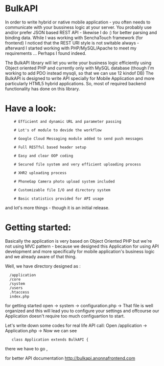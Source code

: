 BulkAPI
=======

In order to write hybrid or native mobile application  - you often needs to communicate with your bussiness logic at your server.
You probably use and/or prefer JSON based REST API - likewise I do :) for better parsing and binding data.
While I was working with SenchaTouch framework (for frontend) I noticed that the REST URI style is not switable always - afterward I started working with PHP/MySQL/Apache to meet my requirements ... Perhaps I found indeed.

The BulkAPI library will let you write your business logic  efficiently using Object oriented PHP and currently only with MySQL database (though I'm working to add PDO instead mysqli, so that we can use 12 kindof DB)
The BulkAPI is designed to write API specially for Mobile Application and more particularly HTML5 hybrid applications.
So, most of required backend functionality has done on this library.

Have a look:
========
 		# Efficient and dynamic URL and parameter passing
 
 		# Lot's of module to devide the workflow
 
 		# Google Cloud Messaging module added to send push messages
 		
 		# Full RESTful based header setup
 
 		# Easy and clear OOP coding
 
 		# Secured file system and very efficient uploading process
 
 		# XHR2 uploading process
 
 		# PhoneGap Camera photo upload system included
 
 		# Customizable file I/O and directory system
 
 		# Basic statistics provided for API usage
 	
 and lot's more things - though it is an initial release.
 
Getting started:
========
 Basically the application is very based on Object Oriented PHP but we're not using MVC pattern - because we designed
 this Application for using API development and more specifically for mobile application's business logic and we already  aware of that thing.
 
 Well, we have directory designed as :
      
      /application
      /core
      /system
      /users
      .htaccess
      index.php
 
 for getting started open -> system -> configuration.php -> That file is well organized and this will lead you to configure your settings and offcourse our Application doesn't require too much configuartion to start.
 
 Let's write down some codes for real life API call:
 Open /application -> Application.php -> Now we can see 
       
       class Application extends BulkAPI {
       
 there we have to go , 
 
 	
for better API documentation http://bulkapi.anonnafrontend.com
